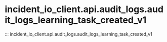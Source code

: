 # incident_io_client.api.audit_logs.audit_logs_learning_task_created_v1

::: incident_io_client.api.audit_logs.audit_logs_learning_task_created_v1